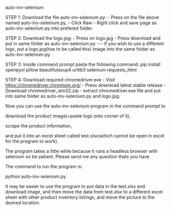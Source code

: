 auto-inv-selenium

STEP 1:
Download the file auto-inv-selenium.py:
    - Press on the file above named auto-inv-selenium.py,
    - Click Raw 
    - Right click and save page as auto-inv-selenium.py into prefered folder.


STEP 2:
Download the logo.jpg:
    - Press on logo.jpg
    - Press download and put in same folder as auto-inv-selenium.py
--- if you wish to use a different logo, put a logo.jpg(has to be called this) image into the same folder as auto-inv-selenium.py

STEP 3:
Inside command prompt paste the following command:
pip install openpyxl pillow beautifulsoup4 urllib3 selenium requests_html

STEP 4:
Download required chromedriver.exe
    - Visit https://chromedriver.chromium.org/
    - Press download latest stable release
    - Download chromedriver_win32.zip
    - extract chromedriver.exe file and put into same folder as auto-inv-selenium.py and logo.jpg.

Now you can use the auto-inv-selenium program in the command prompt to 

download the product image(+paste logo onto corner of it), 

scrape the product information,

and put it into an excel sheet called test.xlsx(which cannot be open in excel for the program to work).

The program takes a little while because it runs a headless browser with selenium so be patient. Please send me any question thats you have.

The command to run the program is:

python auto-inv-selenium.py

It may be easier to use the program to put data in the test.xlsx and download image, and then move the data from test.xlsx to a different excel sheet with other product inventory listings, and move the picture to the desired location.


